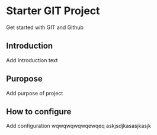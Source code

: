 # Starter GIT Project
Get started with GIT and Github
## Introduction
Add Introduction text
## Puropose
Add purpose of project
## How to configure
Add configuration
wqwqwqwqwqewqeq
askjsdjkasasjkasjk
